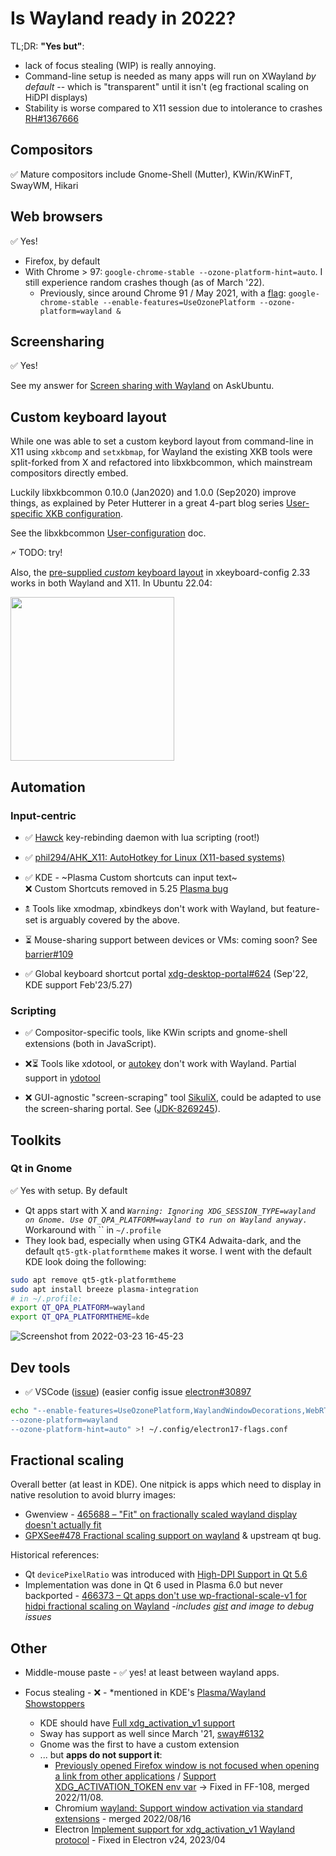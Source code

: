 # Is Wayland ready in 2022?

TL;DR: **"Yes but"**:
* lack of focus stealing (WIP) is really annoying.
* Command-line setup is needed as many apps will run on XWayland *by default* -- which is "transparent" until it isn't (eg fractional scaling on HiDPI displays)
* Stability is worse compared to X11 session due to intolerance to crashes [RH#1367666](https://bugzilla.redhat.com/show_bug.cgi?id=1367666)

## Compositors

✅ Mature compositors include Gnome-Shell (Mutter), KWin/KWinFT, SwayWM, Hikari

## Web browsers

✅ Yes!

* Firefox, by default
* With Chrome > 97: `google-chrome-stable --ozone-platform-hint=auto`. I still experience random crashes though (as of March '22).
  * Previously, since around Chrome 91 / May 2021, with a [flag](https://bugs.chromium.org/p/chromium/issues/detail?id=1085700):
`google-chrome-stable --enable-features=UseOzonePlatform --ozone-platform=wayland &`


## Screensharing

✅ Yes!

See my answer for [Screen sharing with Wayland](https://askubuntu.com/a/1398720/220798) on AskUbuntu.

## Custom keyboard layout

While one was able to set a custom keybord layout from command-line in X11 using `xkbcomp` and `setxkbmap`, for Wayland the existing XKB tools were split-forked from X and refactored into libxkbcommon, which mainstream compositors directly embed.

Luckily libxkbcommon 0.10.0 (Jan2020) and 1.0.0 (Sep2020) improve things, as explained by Peter Hutterer in a great 4-part blog series [User-specific XKB configuration](https://web.archive.org/web/20210828193033/https://who-t.blogspot.com/2020/09/user-specific-xkb-configuration-putting.html).

See the libxkbcommon [User-configuration](https://xkbcommon.org/doc/current/md_doc_user_configuration.html) doc.

🗲 TODO: try! 

Also, the [pre-supplied <i>custom</i> keyboard layout](https://web.archive.org/web/20210303023436/https://who-t.blogspot.com/2021/02/a-pre-supplied-custom-keyboard-layout.html) in xkeyboard-config 2.33 works in both Wayland and X11. In Ubuntu 22.04:

<img src="https://user-images.githubusercontent.com/2772505/159658641-cc084ad7-f7f8-4629-a40e-7d75bfdc0fd6.png" width="262">


## Automation

### Input-centric

* ✅ [Hawck](https://github.com/snyball/Hawck) key-rebinding daemon with lua scripting (root!)

* ✅ [phil294/AHK_X11: AutoHotkey for Linux (X11-based systems)](https://github.com/phil294/AHK_X11)

* ✅ KDE - ~Plasma Custom shortcuts can input text~<br>
  ❌ Custom Shortcuts removed in 5.25 [Plasma bug](https://bugs.kde.org/show_bug.cgi?id=455444)

* 🕱 Tools like xmodmap, xbindkeys don't work with Wayland, but feature-set is arguably covered by the above.

* ⏳ Mouse-sharing support between devices or VMs: coming soon? See [barrier#109](https://github.com/debauchee/barrier/issues/109#issuecomment-1049479068)

* ✅ Global keyboard shortcut portal [xdg-desktop-portal#624](https://github.com/flatpak/xdg-desktop-portal/issues/624) (Sep'22, KDE support Feb'23/5.27)


### Scripting

* ✅ Compositor-specific tools, like KWin scripts and gnome-shell extensions (both in JavaScript).

* ❌⏳ Tools like xdotool, or [autokey](https://github.com/autokey/autokey) don't work with Wayland. Partial support in [ydotool](https://github.com/ReimuNotMoe/ydotool)

* ❌ GUI-agnostic "screen-scraping" tool [SikuliX](https://sikulix.github.io/), could be adapted to use the screen-sharing portal. See ([JDK-8269245](https://bugs.openjdk.org/browse/JDK-8269245)).

## Toolkits

### Qt in Gnome

✅ Yes with setup. By default 
* Qt apps start with X and *`Warning: Ignoring XDG_SESSION_TYPE=wayland on Gnome. Use QT_QPA_PLATFORM=wayland to run on Wayland anyway.`*
Workaround with `` in `~/.profile`
* They look bad, especially when using GTK4 Adwaita-dark, and the default `qt5-gtk-platformtheme` makes it worse. I went with the default KDE look doing the following:
```bash
sudo apt remove qt5-gtk-platformtheme
sudo apt install breeze plasma-integration
# in ~/.profile:
export QT_QPA_PLATFORM=wayland
export QT_QPA_PLATFORMTHEME=kde
```

![Screenshot from 2022-03-23 16-45-23](https://user-images.githubusercontent.com/2772505/159740347-ec622567-6ffd-460d-a9ea-207ecc30d7ca.png)

## Dev tools

* ✅ VSCode ([issue](https://github.com/microsoft/vscode/issues/109176)) (easier config issue [electron#30897](https://github.com/electron/electron/issues/30897)

```sh
echo "--enable-features=UseOzonePlatform,WaylandWindowDecorations,WebRTCPipeWireCapturer
--ozone-platform=wayland
--ozone-platform-hint=auto" >! ~/.config/electron17-flags.conf
```

## Fractional scaling

Overall better (at least in KDE). One nitpick is apps which need to display in native resolution to avoid blurry images:
* Gwenview - [465688 – &quot;Fit&quot; on fractionally scaled wayland display doesn't actually fit](https://bugs.kde.org/show_bug.cgi?id=465688)
* [GPXSee#478 Fractional scaling support on wayland](https://github.com/tumic0/GPXSee/issues/478) & upstream qt bug.

Historical references:
* Qt `devicePixelRatio` was introduced with [High-DPI Support in Qt 5.6](https://www.qt.io/blog/2016/01/26/high-dpi-support-in-qt-5-6)
* Implementation was done in Qt 6 used in Plasma 6.0 but never backported - [466373 – Qt apps don't use wp-fractional-scale-v1 for hidpi fractional scaling on Wayland](https://bugs.kde.org/show_bug.cgi?id=466373) -*includes [gist](https://gist.github.com/eddy-geek/2a682a415abb5d351537ae3fc865dffd) and image to debug issues*

## Other

* Middle-mouse paste - ✅ yes! at least between wayland apps.

* Focus stealing - ❌ - *mentioned in KDE's [Plasma/Wayland Showstoppers](https://community.kde.org/Plasma/Wayland_Showstoppers)
  * KDE should have [Full xdg_activation_v1 support](https://invent.kde.org/plasma/kwin/-/issues/39)
  * Sway has support as well since March '21, [sway#6132](https://github.com/swaywm/sway/pull/6132)
  * Gnome was the first to have a custom extension
  * ... but **apps do not support it**:
    * [Previously opened Firefox window is not focused when opening a link from other applications](https://bugzilla.mozilla.org/show_bug.cgi?id=1766269) / [Support XDG_ACTIVATION_TOKEN env var](https://bugzilla.mozilla.org/show_bug.cgi?id=1767546) -> Fixed in FF-108, merged 2022/11/08.
    * Chromium [wayland: Support window activation via standard extensions](https://bugs.chromium.org/p/chromium/issues/detail?id=1175327) - merged 2022/08/16
    * Electron [Implement support for xdg_activation_v1 Wayland protocol](https://github.com/electron/electron/issues/30912) - Fixed in Electron v24, 2023/04
